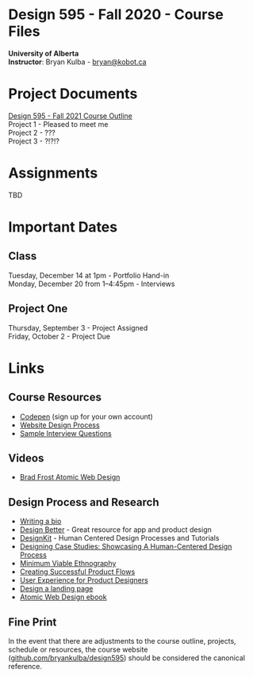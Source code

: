 # Design 595 - Fall 2020 - Course Files

**University of Alberta**  
**Instructor**: Bryan Kulba - [bryan@kobot.ca](mailto:bryan@kobot.ca)  

# Project Documents
[Design 595 - Fall 2021 Course Outline](Design_595_Outline.md)  
Project 1 - Pleased to meet me    
Project 2 - ???    
Project 3 - ?!?!?    

# Assignments
TBD


# Important Dates  
## Class
Tuesday, December 14 at 1pm - Portfolio Hand-in    
Monday, December 20 from 1–4:45pm - Interviews   
## Project One
Thursday, September 3 - Project Assigned   
Friday, October 2 - Project Due 
<!-- ## Project Two
Thursday, October 8 - Project assigned  
Tuesday, October 13 - Hand in research process   
Tuesday, October 20- Present research brief to client  
Tuesday, October 27 - Present planning deliverables to client  
Thursday, November 5 - Project deliverables due 
## Project Three
Tuesday, November 3 - Project assigned  
Tuesday, November 12 - Email strategy brief 
Tuesday, November 17/Thursday, November 19 - Present planning documents to client (sitemap, wireframes, moodboards)
Thursday, December 3 - Prototype walkthrough presentation
Monday, December 14 - Final deliverables due (working prototype, case study) -->

# Links

## Course Resources
- [Codepen](https://codepen.io/) (sign up for your own account)  
- [Website Design Process](website_design_process)  
- [Sample Interview Questions](Interviewing.md)  

## Videos
- [Brad Frost Atomic Web Design](https://vimeo.com/179245570)

## Design Process and Research
- [Writing a bio](https://99u.adobe.com/articles/64151/how-to-write-a-better-bio-professional-summary) 
- [Design Better](https://www.designbetter.co/) - Great resource for app and product design
- [DesignKit](http://designkit.org) - Human Centered Design Processes and Tutorials
- [Designing Case Studies: Showcasing A Human-Centered Design Process](http://www.smashingmagazine.com/2015/02/designing-case-studies-human-centered-design-process/)  
- [Minimum Viable Ethnography](https://medium.com/research-things/minimum-viable-ethnography-a047e9358df0#.r6cfia93r)
- [Creating Successful Product Flows](https://medium.com/@ryanglasgow/creating-successful-product-flows-c41ffbce49a1#.gwnuwmgkz)
- [User Experience for Product Designers](https://medium.com/looks-good-feels-good/user-experience-for-product-designers-e9fa621ce3bc#.dpl1j7p0l)
- [Design a landing page](https://marketingexperiments.com/conversion-marketing/how-to-wireframe-a-landing-page)
- [Atomic Web Design ebook](http://atomicdesign.bradfrost.com/table-of-contents/)

## Fine Print
In the event that there are adjustments to the course outline, projects, schedule or resources, the course website ([github.com/bryankulba/design595](https://github.com/bryankulba/design595)) should be considered the canonical reference.
